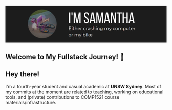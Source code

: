 

![Hey There](resources/introbanner.png)



## Welcome to My Fullstack Journey! 👋




## Hey there!

I'm a fourth-year student and casual academic at **UNSW Sydney**. Most of my commits at the moment are related to teaching, working on educational tools, and (private) contributions to COMP1521 course materials/infrastructure.
